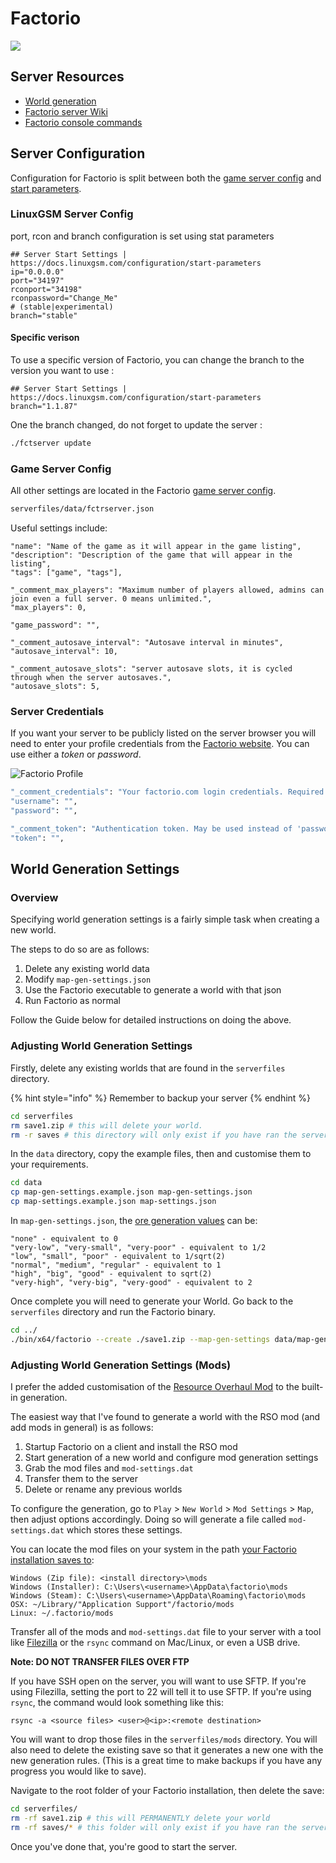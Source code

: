 # Factorio

![](../.gitbook/assets/factoriobanner.jpg)

## Server Resources

* [World generation](https://wiki.factorio.com/World_generator)
* [Factorio server Wiki](https://wiki.factorio.com/Multiplayer)
* [Factorio console commands](https://wiki.factorio.com/Console#Command_line_parameters)

## Server Configuration

Configuration for Factorio is split between both the [game server config](../configuration/game-server-config.md) and [start parameters](../configuration/start-parameters.md).

### LinuxGSM Server Config 

port, rcon and branch configuration is set using stat parameters

```text
## Server Start Settings | https://docs.linuxgsm.com/configuration/start-parameters
ip="0.0.0.0"
port="34197"
rconport="34198"
rconpassword="Change_Me"
# (stable|experimental)
branch="stable"
```

#### Specific verison

To use a specific version of Factorio, you can change the branch to the version you want to use :

```text
## Server Start Settings | https://docs.linuxgsm.com/configuration/start-parameters
branch="1.1.87"
```

One the branch changed, do not forget to update the server :

```bash
./fctserver update
```

### Game Server Config

All other settings are located in the Factorio [game server config](../configuration/game-server-config.md).

```bash
serverfiles/data/fctrserver.json
```

Useful settings include:

```text
"name": "Name of the game as it will appear in the game listing",
"description": "Description of the game that will appear in the listing",
"tags": ["game", "tags"],

"_comment_max_players": "Maximum number of players allowed, admins can join even a full server. 0 means unlimited.",
"max_players": 0,

"game_password": "",

"_comment_autosave_interval": "Autosave interval in minutes",
"autosave_interval": 10,

"_comment_autosave_slots": "server autosave slots, it is cycled through when the server autosaves.",
"autosave_slots": 5,
```

### Server Credentials

If you want your server to be publicly listed on the server browser you will need to enter your profile credentials from the [Factorio website](https://www.factorio.com/profile). You can use either a _token_ or _password_.

![Factorio Profile](../.gitbook/assets/factorioprofile.png)

```bash
"_comment_credentials": "Your factorio.com login credentials. Required for games with visibility public",
"username": "",
"password": "",

"_comment_token": "Authentication token. May be used instead of 'password' above.",
"token": "",
```

## World Generation Settings

### Overview

Specifying world generation settings is a fairly simple task when creating a new world.

The steps to do so are as follows:

1. Delete any existing world data
2. Modify `map-gen-settings.json`
3. Use the Factorio executable to generate a world with that json
4. Run Factorio as normal

Follow the Guide below for detailed instructions on doing the above.

### Adjusting World Generation Settings

Firstly, delete any existing worlds that are found in the `serverfiles` directory.

{% hint style="info" %}
Remember to backup your server
{% endhint %}

```bash
cd serverfiles
rm save1.zip # this will delete your world.
rm -r saves # this directory will only exist if you have ran the server.
```

In the `data` directory, copy the example files, then and customise them to your requirements.

```bash
cd data
cp map-gen-settings.example.json map-gen-settings.json
cp map-settings.example.json map-settings.json
```

In `map-gen-settings.json`, the [ore generation values](https://lua-api.factorio.com/latest/Concepts.html#MapGenSize) can be:

```text
"none" - equivalent to 0
"very-low", "very-small", "very-poor" - equivalent to 1/2
"low", "small", "poor" - equivalent to 1/sqrt(2)
"normal", "medium", "regular" - equivalent to 1
"high", "big", "good" - equivalent to sqrt(2)
"very-high", "very-big", "very-good" - equivalent to 2
```

Once complete you will need to generate your World. Go back to the `serverfiles` directory and run the Factorio binary.

```bash
cd ../
./bin/x64/factorio --create ./save1.zip --map-gen-settings data/map-gen-settings.json --map-settings data/map-settings.json
```

### Adjusting World Generation Settings \(Mods\)

I prefer the added customisation of the [Resource Overhaul Mod](https://mods.factorio.com/mods/orzelek/rso-mod) to the built-in generation.

The easiest way that I've found to generate a world with the RSO mod \(and add mods in general\) is as follows:

1. Startup Factorio on a client and install the RSO mod
2. Start generation of a new world and configure mod generation settings
3. Grab the mod files and `mod-settings.dat`
4. Transfer them to the server 
5. Delete or rename any previous worlds

To configure the generation, go to `Play` &gt; `New World` &gt; `Mod Settings` &gt; `Map`, then adjust options accordingly. Doing so will generate a file called `mod-settings.dat` which stores these settings.

You can locate the mod files on your system in the path [your Factorio installation saves to](https://wiki.factorio.com/Application_directory/Changing_the_save_directory):

```text
Windows (Zip file): <install directory>\mods
Windows (Installer): C:\Users\<username>\AppData\factorio\mods
Windows (Steam): C:\Users\<username>\AppData\Roaming\factorio\mods
OSX: ~/Library/"Application Support"/factorio/mods
Linux: ~/.factorio/mods
```

Transfer all of the mods and `mod-settings.dat` file to your server with a tool like [Filezilla](https://filezilla-project.org/) or the `rsync` command on Mac/Linux, or even a USB drive.

**Note: DO NOT TRANSFER FILES OVER FTP**

If you have SSH open on the server, you will want to use SFTP. If you're using Filezilla, setting the port to 22 will tell it to use SFTP. If you're using `rsync`, the command would look something like this:

```text
rsync -a <source files> <user>@<ip>:<remote destination>
```

You will want to drop those files in the `serverfiles/mods` directory. You will also need to delete the existing save so that it generates a new one with the new generation rules. \(This is a great time to make backups if you have any progress you would like to save\).

Navigate to the root folder of your Factorio installation, then delete the save:

```bash
cd serverfiles/
rm -rf save1.zip # this will PERMANENTLY delete your world
rm -rf saves/* # this folder will only exist if you have ran the server
```

Once you've done that, you're good to start the server.



